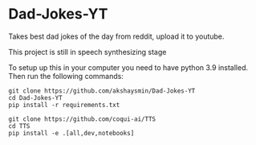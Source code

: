# Dad-Jokes-YT
Takes best dad jokes of the day from reddit, upload it to youtube.

This project is still in speech synthesizing stage

To setup up this in your computer you need to have python 3.9 installed.
Then run the following commands:
```
git clone https://github.com/akshaysmin/Dad-Jokes-YT
cd Dad-Jokes-YT
pip install -r requirements.txt
```
```
git clone https://github.com/coqui-ai/TTS
cd TTS
pip install -e .[all,dev,notebooks]
```

